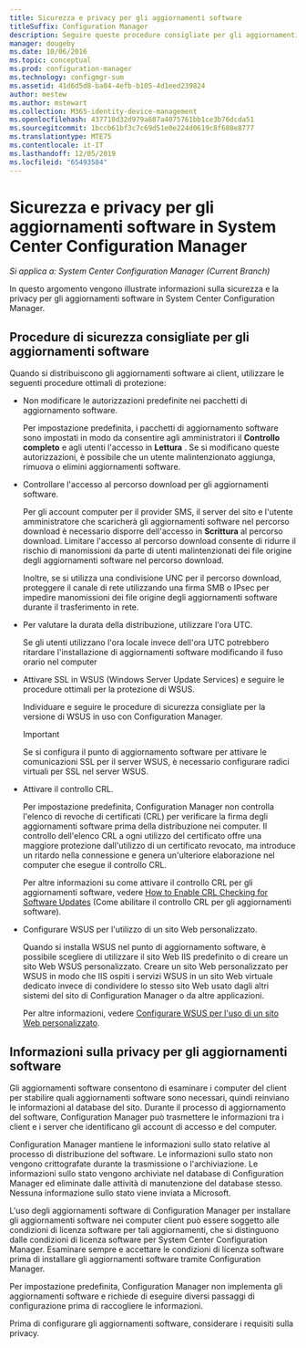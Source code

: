 ```yaml
---
title: Sicurezza e privacy per gli aggiornamenti software
titleSuffix: Configuration Manager
description: Seguire queste procedure consigliate per gli aggiornamenti software ed esaminare le informazioni sulla modalità di gestione delle informazioni sulla privacy di Configuration Manager.
manager: dougeby
ms.date: 10/06/2016
ms.topic: conceptual
ms.prod: configuration-manager
ms.technology: configmgr-sum
ms.assetid: 41d6d5d8-ba84-4efb-b105-4d1eed239824
author: mestew
ms.author: mstewart
ms.collection: M365-identity-device-management
ms.openlocfilehash: 437710d32d979a687a4075761bb1ce3b76dcda51
ms.sourcegitcommit: 1bccb61bf3c7c69d51e0e224d0619c8f608e8777
ms.translationtype: MTE75
ms.contentlocale: it-IT
ms.lasthandoff: 12/05/2019
ms.locfileid: "65493584"
---
```

# <a name="security-and-privacy-for-software-updates-in-system-center-configuration-manager"></a>Sicurezza e privacy per gli aggiornamenti software in System Center Configuration Manager

*Si applica a: System Center Configuration Manager (Current Branch)*

In questo argomento vengono illustrate informazioni sulla sicurezza e la privacy per gli aggiornamenti software in System Center Configuration Manager.  

##  <a name="BKMK_Security_HardwareInventory"></a> Procedure di sicurezza consigliate per gli aggiornamenti software  
 Quando si distribuiscono gli aggiornamenti software ai client, utilizzare le seguenti procedure ottimali di protezione:  

-   Non modificare le autorizzazioni predefinite nei pacchetti di aggiornamento software.  

     Per impostazione predefinita, i pacchetti di aggiornamento software sono impostati in modo da consentire agli amministratori il **Controllo completo** e agli utenti l'accesso in **Lettura** . Se si modificano queste autorizzazioni, è possibile che un utente malintenzionato aggiunga, rimuova o elimini aggiornamenti software.  

-   Controllare l'accesso al percorso download per gli aggiornamenti software.  

     Per gli account computer per il provider SMS, il server del sito e l'utente amministratore che scaricherà gli aggiornamenti software nel percorso download è necessario disporre dell'accesso in **Scrittura** al percorso download. Limitare l'accesso al percorso download consente di ridurre il rischio di manomissioni da parte di utenti malintenzionati dei file origine degli aggiornamenti software nel percorso download.  

     Inoltre, se si utilizza una condivisione UNC per il percorso download, proteggere il canale di rete utilizzando una firma SMB o IPsec per impedire manomissioni dei file origine degli aggiornamenti software durante il trasferimento in rete.  

-   Per valutare la durata della distribuzione, utilizzare l'ora UTC.  

     Se gli utenti utilizzano l'ora locale invece dell'ora UTC potrebbero ritardare l'installazione di aggiornamenti software modificando il fuso orario nel computer  

-   Attivare SSL in WSUS (Windows Server Update Services) e seguire le procedure ottimali per la protezione di WSUS.  

     Individuare e seguire le procedure di sicurezza consigliate per la versione di WSUS in uso con Configuration Manager.  

    > [!IMPORTANT]  
    >  Se si configura il punto di aggiornamento software per attivare le comunicazioni SSL per il server WSUS, è necessario configurare radici virtuali per SSL nel server WSUS.  

-   Attivare il controllo CRL.  

     Per impostazione predefinita, Configuration Manager non controlla l'elenco di revoche di certificati (CRL) per verificare la firma degli aggiornamenti software prima della distribuzione nei computer. Il controllo dell'elenco CRL a ogni utilizzo del certificato offre una maggiore protezione dall'utilizzo di un certificato revocato, ma introduce un ritardo nella connessione e genera un'ulteriore elaborazione nel computer che esegue il controllo CRL.  

     Per altre informazioni su come attivare il controllo CRL per gli aggiornamenti software, vedere [How to Enable CRL Checking for Software Updates](../get-started/manage-settings-for-software-updates.md#crl-checking-for-software-updates) (Come abilitare il controllo CRL per gli aggiornamenti software).  

-   Configurare WSUS per l'utilizzo di un sito Web personalizzato.  

     Quando si installa WSUS nel punto di aggiornamento software, è possibile scegliere di utilizzare il sito Web IIS predefinito o di creare un sito Web WSUS personalizzato. Creare un sito Web personalizzato per WSUS in modo che IIS ospiti i servizi WSUS in un sito Web virtuale dedicato invece di condividere lo stesso sito Web usato dagli altri sistemi del sito di Configuration Manager o da altre applicazioni.  

     Per altre informazioni, vedere [Configurare WSUS per l'uso di un sito Web personalizzato](plan-for-software-updates.md#BKMK_CustomWebSite).  

##  <a name="BKMK_Privacy_HardwareInventory"></a> Informazioni sulla privacy per gli aggiornamenti software  
 Gli aggiornamenti software consentono di esaminare i computer del client per stabilire quali aggiornamenti software sono necessari, quindi reinviano le informazioni al database del sito. Durante il processo di aggiornamento del software, Configuration Manager può trasmettere le informazioni tra i client e i server che identificano gli account di accesso e del computer.  

 Configuration Manager mantiene le informazioni sullo stato relative al processo di distribuzione del software. Le informazioni sullo stato non vengono crittografate durante la trasmissione o l'archiviazione. Le informazioni sullo stato vengono archiviate nel database di Configuration Manager ed eliminate dalle attività di manutenzione del database stesso. Nessuna informazione sullo stato viene inviata a Microsoft.  

 L'uso degli aggiornamenti software di Configuration Manager per installare gli aggiornamenti software nei computer client può essere soggetto alle condizioni di licenza software per tali aggiornamenti, che si distinguono dalle condizioni di licenza software per System Center Configuration Manager. Esaminare sempre e accettare le condizioni di licenza software prima di installare gli aggiornamenti software tramite Configuration Manager.  

 Per impostazione predefinita, Configuration Manager non implementa gli aggiornamenti software e richiede di eseguire diversi passaggi di configurazione prima di raccogliere le informazioni.  

 Prima di configurare gli aggiornamenti software, considerare i requisiti sulla privacy.  
